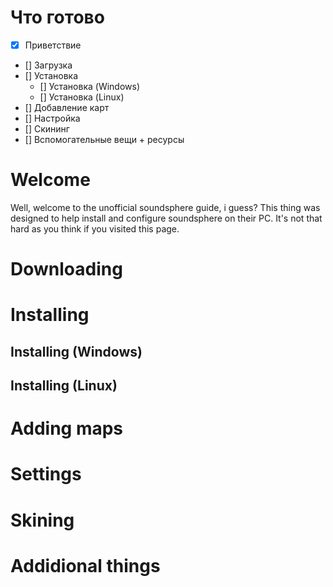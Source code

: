 # Что готово
- [x] Приветствие
- [] Загрузка
- [] Установка
  - [] Установка (Windows)
  - [] Установка (Linux)
- [] Добавление карт
- [] Настройка
- [] Скининг
- [] Вспомогательные вещи + ресурсы


# Welcome
Well, welcome to the unofficial soundsphere guide, i guess? This thing was designed to help install and configure soundsphere on their PC. It's not that hard as you think if you visited this page.
# Downloading

# Installing
## Installing (Windows)

## Installing (Linux)

# Adding maps

# Settings

# Skining

# Addidional things
